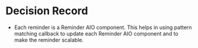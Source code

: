 # Decision Record

- Each reminder is a Reminder AIO component. This helps in using pattern matching callback to update each Reminder AIO component and to make the reminder scalable.